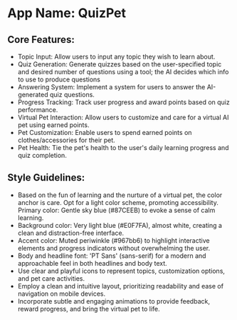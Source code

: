 # **App Name**: QuizPet

## Core Features:

- Topic Input: Allow users to input any topic they wish to learn about.
- Quiz Generation: Generate quizzes based on the user-specified topic and desired number of questions using a tool; the AI decides which info to use to produce questions
- Answering System: Implement a system for users to answer the AI-generated quiz questions.
- Progress Tracking: Track user progress and award points based on quiz performance.
- Virtual Pet Interaction: Allow users to customize and care for a virtual AI pet using earned points.
- Pet Customization: Enable users to spend earned points on clothes/accessories for their pet.
- Pet Health: Tie the pet's health to the user's daily learning progress and quiz completion.

## Style Guidelines:

- Based on the fun of learning and the nurture of a virtual pet, the color anchor is care. Opt for a light color scheme, promoting accessibility. Primary color: Gentle sky blue (#87CEEB) to evoke a sense of calm learning. 
- Background color: Very light blue (#E0F7FA), almost white, creating a clean and distraction-free interface.
- Accent color: Muted periwinkle (#967bb6) to highlight interactive elements and progress indicators without overwhelming the user.
- Body and headline font: 'PT Sans' (sans-serif) for a modern and approachable feel in both headlines and body text.
- Use clear and playful icons to represent topics, customization options, and pet care activities.
- Employ a clean and intuitive layout, prioritizing readability and ease of navigation on mobile devices.
- Incorporate subtle and engaging animations to provide feedback, reward progress, and bring the virtual pet to life.
